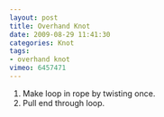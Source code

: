 ```yaml
---
layout: post
title: Overhand Knot
date: 2009-08-29 11:41:30
categories: Knot
tags:
- overhand knot
vimeo: 6457471
---
```


1. Make loop in rope by twisting once.
1. Pull end through loop.


